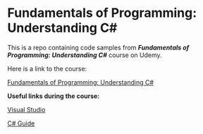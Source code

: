 # Fundamentals of Programming: Understanding C#

This is a repo containing code samples from **_Fundamentals of Programming: Understanding C#_** course on Udemy.

Here is a link to the course:

[Fundamentals of Programming: Understanding C#](https://www.udemy.com/course/understandingc/)

**Useful links during the course:**

[Visual Studio](https://visualstudio.microsoft.com/)

[C# Guide](https://docs.microsoft.com/en-us/dotnet/csharp/)
